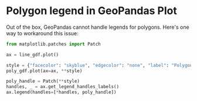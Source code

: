 # Polygon legend in GeoPandas Plot

Out of the box, GeoPandas cannot handle legends for polygons. Here's one way to
workaround this issue:

```python
from matplotlib.patches import Patch

ax = line_gdf.plot()

style = {"facecolor": "skyblue", "edgecolor": "none", "label": "Polygon"}
poly_gdf.plot(ax=ax, **style)

poly_handle = Patch(**style)
handles, _ = ax.get_legend_handles_labels()
ax.legend(handles=[*handles, poly_handle])
```
